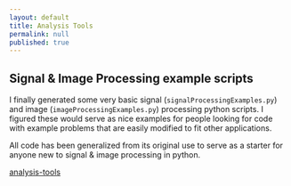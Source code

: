 ```yaml
---
layout: default
title: Analysis Tools
permalink: null
published: true
---
```

Signal & Image Processing example scripts
-------------------

I finally generated some very basic signal (`signalProcessingExamples.py`) and image (`imageProcessingExamples.py`) processing python scripts. 
I figured these would serve as nice examples for people looking for code with example problems that are easily modified to fit other applications.  

All code has been generalized from its original use to serve as a starter for anyone new to signal & image processing in python.  

[analysis-tools](https://github.com/richkylet/analysis-tools)
